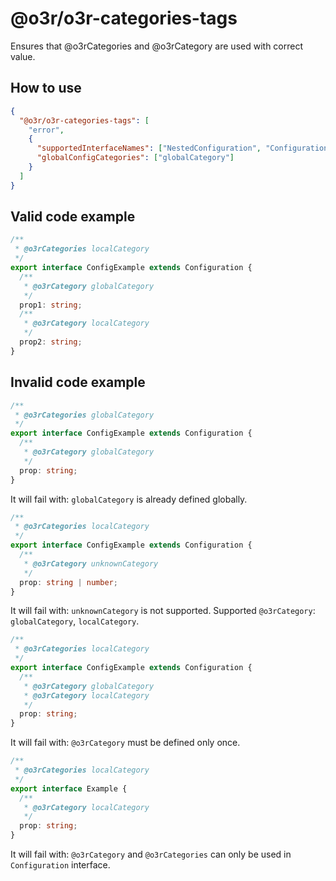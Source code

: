 # @o3r/o3r-categories-tags

Ensures that @o3rCategories and @o3rCategory are used with correct value.

## How to use

```json
{
  "@o3r/o3r-categories-tags": [
    "error",
    {
      "supportedInterfaceNames": ["NestedConfiguration", "Configuration", "CustomConfigurationInterface"],
      "globalConfigCategories": ["globalCategory"]
    }
  ]
}
```

## Valid code example

```typescript
/**
 * @o3rCategories localCategory
 */
export interface ConfigExample extends Configuration {
  /**
   * @o3rCategory globalCategory
   */
  prop1: string;
  /**
   * @o3rCategory localCategory
   */
  prop2: string;
}
```

## Invalid code example

```typescript
/**
 * @o3rCategories globalCategory
 */
export interface ConfigExample extends Configuration {
  /**
   * @o3rCategory globalCategory
   */
  prop: string;
}
```
It will fail with: `globalCategory` is already defined globally.

```typescript
/**
 * @o3rCategories localCategory
 */
export interface ConfigExample extends Configuration {
  /**
   * @o3rCategory unknownCategory
   */
  prop: string | number;
}
```
It will fail with: `unknownCategory` is not supported. Supported `@o3rCategory`: `globalCategory`, `localCategory`.

```typescript
/**
 * @o3rCategories localCategory
 */
export interface ConfigExample extends Configuration {
  /**
   * @o3rCategory globalCategory
   * @o3rCategory localCategory
   */
  prop: string;
}
```
It will fail with: `@o3rCategory` must be defined only once.

```typescript
/**
 * @o3rCategories localCategory
 */
export interface Example {
  /**
   * @o3rCategory localCategory
   */
  prop: string;
}
```
It will fail with: `@o3rCategory` and `@o3rCategories` can only be used in `Configuration` interface.
